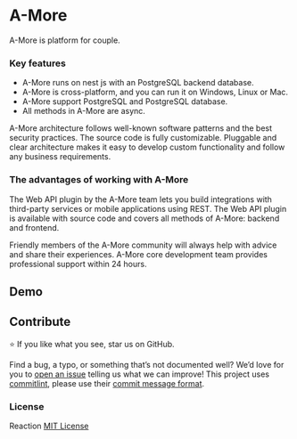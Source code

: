 # A-More

A-More is platform for couple.

### Key features

- A-More runs on nest js with an PostgreSQL backend database.
- A-More is cross-platform, and you can run it on Windows, Linux or Mac.
- A-More support PostgreSQL and PostgreSQL database.
- All methods in A-More are async.

A-More architecture follows well-known software patterns and the best security practices. The source code is fully customizable. Pluggable and clear architecture makes it easy to develop custom functionality and follow any business requirements.

### The advantages of working with A-More

The Web API plugin by the A-More team lets you build integrations with third-party services or mobile applications using REST. The Web API plugin is available with source code and covers all methods of A-More: backend and frontend.

Friendly members of the A-More community will always help with advice and share their experiences. A-More core development team provides professional support within 24 hours.

## Demo

## Contribute

⭐ If you like what you see, star us on GitHub.

Find a bug, a typo, or something that’s not documented well? We’d love for you to [open an issue](https://github.com/le-fe/A-More/issues) telling us what we can improve! This project uses [commitlint](https://commitlint.js.org/#/), please use their [commit message format](https://www.conventionalcommits.org/en/v1.0.0/#summary).

### License

Reaction [MIT License](./LICENSE)
